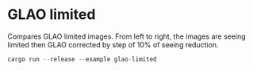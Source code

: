 # GLAO limited

Compares GLAO limited images.
From left to right, the images are seeing limited then GLAO corrected by step of 10% of seeing reduction.

```rust
cargo run --release --example glao-limited
```